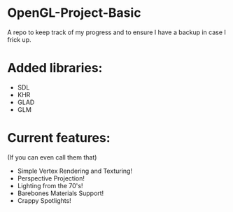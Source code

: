 # OpenGL-Project-Basic
 A repo to keep track of my progress and to ensure I have a backup in case I frick up.

# Added libraries:
- SDL
- KHR
- GLAD
- GLM

# Current features:
(If you can even call them that)

- Simple Vertex Rendering and Texturing!
- Perspective Projection!
- Lighting from the 70's!
- Barebones Materials Support!
- Crappy Spotlights!